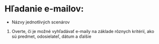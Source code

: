 # Hľadanie e-mailov:
- Názvy jednotlivých scenárov 
1. Overte, či je možné vyhľadávať e-maily na základe rôznych kritérií, ako sú predmet, odosielateľ, dátum a ďalšie